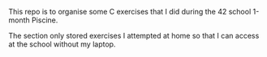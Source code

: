 This repo is to organise some C exercises that I did during the 42 school 1-month Piscine. 


The section only stored exercises I attempted at home so that I can access at the school without my laptop.
